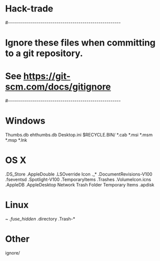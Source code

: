 # Hack-trade
#--------------------------------------------------------
# Ignore these files when committing to a git repository.
# See https://git-scm.com/docs/gitignore
#--------------------------------------------------------

# Windows
Thumbs.db
ehthumbs.db
Desktop.ini
$RECYCLE.BIN/
*.cab
*.msi
*.msm
*.msp
*.lnk

# OS X
.DS_Store
.AppleDouble
.LSOverride
Icon
._*
.DocumentRevisions-V100
.fseventsd
.Spotlight-V100
.TemporaryItems
.Trashes
.VolumeIcon.icns
.AppleDB
.AppleDesktop
Network Trash Folder
Temporary Items
.apdisk

# Linux
*~
.fuse_hidden*
.directory
.Trash-*

# Other
ignore/
